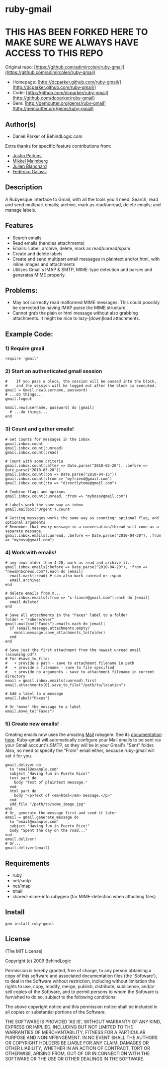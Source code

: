 # ruby-gmail

# THIS HAS BEEN FORKED HERE TO MAKE SURE WE ALWAYS HAVE ACCESS TO THIS REPO

Original repo: [https://github.com/adimircolen/ruby-gmail](https://github.com/adimircolen/ruby-gmail)

* Homepage: [http://dcparker.github.com/ruby-gmail/](http://dcparker.github.com/ruby-gmail/)
* Code: [http://github.com/dcparker/ruby-gmail](http://github.com/dcparker/ruby-gmail)
* Gem: [http://gemcutter.org/gems/ruby-gmail](http://gemcutter.org/gems/ruby-gmail)

## Author(s)

* Daniel Parker of BehindLogic.com

Extra thanks for specific feature contributions from:

  * [Justin Perkins](http://github.com/justinperkins)
  * [Mikkel Malmberg](http://github.com/mikker)
  * [Julien Blanchard](http://github.com/julienXX)
  * [Federico Galassi](http://github.com/fgalassi)

## Description

A Rubyesque interface to Gmail, with all the tools you'll need. Search, read and send multipart emails; archive, mark as read/unread, delete emails; and manage labels.

## Features

* Search emails
* Read emails (handles attachments)
* Emails: Label, archive, delete, mark as read/unread/spam
* Create and delete labels
* Create and send multipart email messages in plaintext and/or html, with inline images and attachments
* Utilizes Gmail's IMAP & SMTP, MIME-type detection and parses and generates MIME properly.

## Problems:

* May not correctly read malformed MIME messages. This could possibly be corrected by having IMAP parse the MIME structure.
* Cannot grab the plain or html message without also grabbing attachments. It might be nice to lazy-[down]load attachments.

## Example Code:

### 1) Require gmail

    require 'gmail'
    
### 2) Start an authenticated gmail session

    #    If you pass a block, the session will be passed into the block,
    #    and the session will be logged out after the block is executed.
    gmail = Gmail.new(username, password)
    # ...do things...
    gmail.logout

    Gmail.new(username, password) do |gmail|
      # ...do things...
    end

### 3) Count and gather emails!
    
    # Get counts for messages in the inbox
    gmail.inbox.count
    gmail.inbox.count(:unread)
    gmail.inbox.count(:read)

    # Count with some criteria
    gmail.inbox.count(:after => Date.parse("2010-02-20"), :before => Date.parse("2010-03-20"))
    gmail.inbox.count(:on => Date.parse("2010-04-15"))
    gmail.inbox.count(:from => "myfriend@gmail.com")
    gmail.inbox.count(:to => "directlytome@gmail.com")

    # Combine flags and options
    gmail.inbox.count(:unread, :from => "myboss@gmail.com")
    
    # Labels work the same way as inbox
    gmail.mailbox('Urgent').count
    
    # Getting messages works the same way as counting: optional flag, and optional arguments
    # Remember that every message in a conversation/thread will come as a separate message.
    gmail.inbox.emails(:unread, :before => Date.parse("2010-04-20"), :from => "myboss@gmail.com")

### 4) Work with emails!

    # any news older than 4-20, mark as read and archive it...
    gmail.inbox.emails(:before => Date.parse("2010-04-20"), :from => "news@nbcnews.com").each do |email|
      email.mark(:read) # can also mark :unread or :spam
      email.archive!
    end

    # delete emails from X...
    gmail.inbox.emails(:from => "x-fiancé@gmail.com").each do |email|
      email.delete!
    end

    # Save all attachments in the "Faxes" label to a folder
    folder = "/where/ever"
    gmail.mailbox("Faxes").emails.each do |email|
      if !email.message.attachments.empty?
        email.message.save_attachments_to(folder)
      end
    end

    # Save just the first attachment from the newest unread email (assuming pdf)
    # For #save_to_file:
    #   + provide a path - save to attachment filename in path
    #   + provide a filename - save to file specified
    #   + provide no arguments - save to attachment filename in current directory
    email = gmail.inbox.emails(:unread).first
    email.attachments[0].save_to_file("/path/to/location")

    # Add a label to a message
    email.label("Faxes")

    # Or "move" the message to a label
    email.move_to("Faxes")

### 5) Create new emails!

Creating emails now uses the amazing [Mail](http://rubygems.org/gems/mail) rubygem. See its [documentation here](http://github.com/mikel/mail). Ruby-gmail will automatically configure your Mail emails to be sent via your Gmail account's SMTP, so they will be in your Gmail's "Sent" folder. Also, no need to specify the "From" email either, because ruby-gmail will set it for you.

    gmail.deliver do
      to "email@example.com"
      subject "Having fun in Puerto Rico!"
      text_part do
        body "Text of plaintext message."
      end
      html_part do
        body "<p>Text of <em>html</em> message.</p>"
      end
      add_file "/path/to/some_image.jpg"
    end
    # Or, generate the message first and send it later
    email = gmail.generate_message do
      to "email@example.com"
      subject "Having fun in Puerto Rico!"
      body "Spent the day on the road..."
    end
    email.deliver!
    # Or...
    gmail.deliver(email)

## Requirements

* ruby
* net/smtp
* net/imap
* tmail
* shared-mime-info rubygem (for MIME-detection when attaching files)

## Install

    gem install ruby-gmail

## License

(The MIT License)

Copyright (c) 2009 BehindLogic

Permission is hereby granted, free of charge, to any person obtaining
a copy of this software and associated documentation files (the
'Software'), to deal in the Software without restriction, including
without limitation the rights to use, copy, modify, merge, publish,
distribute, sublicense, and/or sell copies of the Software, and to
permit persons to whom the Software is furnished to do so, subject to
the following conditions:

The above copyright notice and this permission notice shall be
included in all copies or substantial portions of the Software.

THE SOFTWARE IS PROVIDED 'AS IS', WITHOUT WARRANTY OF ANY KIND,
EXPRESS OR IMPLIED, INCLUDING BUT NOT LIMITED TO THE WARRANTIES OF
MERCHANTABILITY, FITNESS FOR A PARTICULAR PURPOSE AND NONINFRINGEMENT.
IN NO EVENT SHALL THE AUTHORS OR COPYRIGHT HOLDERS BE LIABLE FOR ANY
CLAIM, DAMAGES OR OTHER LIABILITY, WHETHER IN AN ACTION OF CONTRACT,
TORT OR OTHERWISE, ARISING FROM, OUT OF OR IN CONNECTION WITH THE
SOFTWARE OR THE USE OR OTHER DEALINGS IN THE SOFTWARE.
